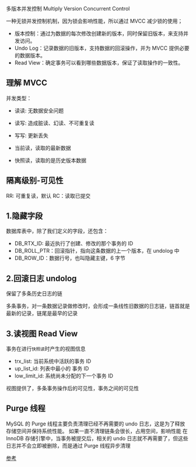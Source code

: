 多版本并发控制 Multiply Version Concurrent Control

一种无锁并发控制机制，因为锁会影响性能，所以通过 MVCC 减少锁的使用；

- 版本控制：通过为数据的每次修改创建新的版本，同时保留旧版本，来支持并发访问。
- Undo Log：记录数据的旧版本，支持数据的回滚操作，并为 MVCC 提供必要的数据版本。
- Read View：确定事务可以看到哪些数据版本，保证了读取操作的一致性。

## 理解 MVCC

并发类型：

- 读读: 无数据安全问题
- 读写: 造成脏读、幻读、不可重复读
- 写写: 更新丢失

- 当前读，读取的最新数据
- 快照读，读取的是历史版本数据

## 隔离级别-可见性

RR: 可重复读，默认
RC：读取已提交

## 1.隐藏字段

数据库表中，除了我们定义的字段，还包含：

- DB_RTX_ID: 最近执行了创建、修改的那个事务的 ID
- DB_ROLL_PTR：回滚指针，指向这条数据的上一个版本，在 undolog 中
- DB_ROW_ID：数据行号，也叫隐藏主键，6 字节

## 2.回滚日志 undolog

保留了多条历史日志的链

多条事务，对一条数据记录做修改时，会形成一条线性旧数据的日志链，链首就是最新的记录，链尾是最早的记录

## 3.读视图 Read View

事务在进行`快照读`时产生的视图信息

- trx_list: 当前系统中活跃的事务 ID
- up_list_id: 列表中最小的 事务 ID
- low_limit_id: 系统尚未分配的下一个事务 ID

视图提供了，多条事务操作后的可见性，事务之间的可见性

## Purge 线程

MySQL 的 Purge 线程主要负责清理已经不再需要的 undo 日志，这是为了释放存储空间并保持系统性能。 如果一直不清理链条会很长，占用空间，影响性能
在 InnoDB 存储引擎中，当事务被提交后，相关的 undo 日志就不再需要了，但这些日志并不会立即被删除，而是通过 Purge 线程异步清理

[参考](https://www.bilibili.com/video/BV1EM4y1c7nk?p=11&vd_source=29954a52608497ee1a304ca105f8cb17)
